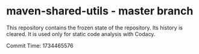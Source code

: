# maven-shared-utils - master branch

This repository contains the frozen state of the repository.
Its history is cleared. It is used only for static code
analysis with Codacy.

Commit Time: 1734465576